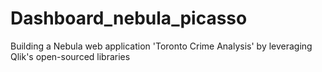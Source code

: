 # Dashboard_nebula_picasso
Building a Nebula web application 'Toronto Crime Analysis' by leveraging Qlik's open-sourced libraries
